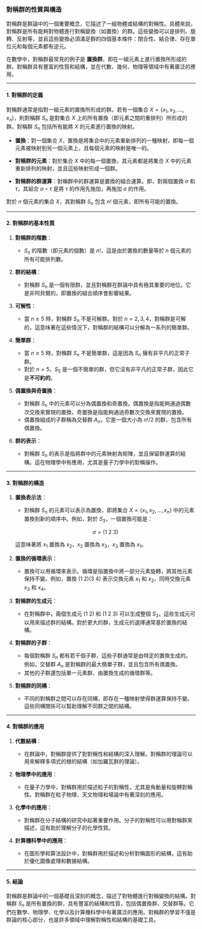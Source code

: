 ### **對稱群的性質與構造**

對稱群是群論中的一個重要概念，它描述了一組物體或結構的對稱性。具體來說，對稱群是所有能夠對物體進行對稱變換（如置換）的群。這些變換可以是排列、旋轉、反射等，並且這些變換必須滿足群的四個基本條件：閉合性、結合律、存在單位元和每個元素都有逆元。

在數學中，對稱群最常見的例子是 **置換群**，即在一組元素上進行置換所形成的群。對稱群具有豐富的性質和結構，並在代數、幾何、物理等領域中有著廣泛的應用。

---

#### **1. 對稱群的定義**

對稱群通常是指對一組元素的置換所形成的群。若有一個集合 $X = \{ x_1, x_2, \dots, x_n \}$，則對稱群 $S_n$ 是對集合 $X$ 上的所有置換（即元素之間的重排列）所形成的群。對稱群 $S_n$ 包括所有能將 $X$ 的元素進行置換的映射。

- **置換**：對一個集合 $X$，置換是將集合中的元素重新排列的一種映射，即每一個元素被映射到另一個元素上，且每個元素的映射是唯一的。

- **對稱群的元素**：對於集合 $X$ 中的每一個置換，其元素都是將集合 $X$ 中的元素重新排列的映射，並且這些映射形成一個群。

- **對稱群的群運算**：對稱群中的群運算是置換的組合運算。即，對兩個置換 $\sigma$ 和 $\tau$，其組合 $\sigma \circ \tau$ 是將 $\tau$ 的作用先施加，再施加 $\sigma$ 的作用。

對於 $n$ 個元素的集合 $X$，其對稱群 $S_n$ 包含 $n!$ 個元素，即所有可能的置換。

---

#### **2. 對稱群的基本性質**

1. **對稱群的階數**：
   - $S_n$ 的階數（即元素的個數）是 $n!$，這是由於置換的數量等於 $n$ 個元素的所有可能排列數。
   
2. **群的結構**：
   - 對稱群 $S_n$ 是一個有限群，並且對稱群在群論中具有極其重要的地位。它是非阿貝爾的，即置換的組合順序會影響結果。

3. **可解性**：
   - 當 $n \geq 5$ 時，對稱群 $S_n$ 不是可解群。對於 $n = 2, 3, 4$，對稱群是可解的，這意味著在這些情況下，對稱群的結構可以分解為一系列的簡單群。
   
4. **簡單群**：
   - 當 $n \geq 5$ 時，對稱群 $S_n$ 不是簡單群，這是因為 $S_n$ 擁有非平凡的正常子群。
   - 對於 $n = 5$，$S_5$ 是一個不簡單的群，但它沒有非平凡的正常子群，因此它是**不可約的**。

5. **偶置換與奇置換**：
   - 對稱群 $S_n$ 中的元素可以分為偶置換和奇置換。偶置換是指能夠通過偶數次交換來實現的置換，奇置換是指能夠通過奇數次交換來實現的置換。
   - 偶置換組成的子群稱為交替群 $A_n$，它是一個大小為 $n!/2$ 的群，包含所有偶置換。

6. **群的表示**：
   - 對稱群 $S_n$ 的表示是指將群中的元素映射為矩陣，並且保留群運算的結構。這在物理學中有應用，尤其是量子力學中的對稱操作。

---

#### **3. 對稱群的構造**

1. **置換表示法**：
   - 對稱群 $S_n$ 的元素可以表示為置換，即將集合 $X = \{ x_1, x_2, \dots, x_n \}$ 中的元素置換到新的順序中。例如，對於 $S_3$，一個置換可能是：
   
   $$
   \sigma = (1 \ 2 \ 3)
   $$
   
   這意味著將 $x_1$ 置換為 $x_2$，$x_2$ 置換為 $x_3$，$x_3$ 置換為 $x_1$。

2. **置換的循環表示**：
   - 置換可以用循環來表示。循環是指置換中將一部分元素旋轉，將其他元素保持不變。例如，置換 $(1 \ 2)(3 \ 4)$ 表示交換元素 $x_1$ 和 $x_2$，同時交換元素 $x_3$ 和 $x_4$。

3. **對稱群的生成元**：
   - 在對稱群中，兩個生成元 $(1 \ 2)$ 和 $(1 \ 2 \ 3)$ 可以生成整個 $S_3$，這些生成元可以用來描述群的結構。對於更大的群，生成元的選擇通常基於置換的結構。

4. **對稱群的子群**：
   - 每個對稱群 $S_n$ 都有若干個子群，這些子群通常是由特定的置換生成的。例如，交替群 $A_n$ 是對稱群的最大簡單子群，並且包含所有偶置換。
   - 其他的子群還包括單一元素群、由置換生成的循環群等。

5. **對稱群的同構**：
   - 不同的對稱群之間可以存在同構，即存在一種映射使得群運算保持不變。這些同構關係可以幫助理解不同群之間的結構。

---

#### **4. 對稱群的應用**

1. **代數結構**：
   - 在群論中，對稱群提供了對對稱性和結構的深入理解。對稱群的理論可以用來解釋多項式的根的結構（如加羅瓦群的理論）。

2. **物理學中的應用**：
   - 在量子力學中，對稱群用於描述粒子的對稱性，尤其是角動量和旋轉對稱性。對稱群在粒子物理、天文物理和場論中有著深刻的應用。

3. **化學中的應用**：
   - 對稱群在分子結構的研究中起著重要作用。分子的對稱性可以用對稱群來描述，這有助於理解分子的化學性質。

4. **計算機科學中的應用**：
   - 在圖形學和算法設計中，對稱群用於描述和分析對稱圖形的結構，這有助於優化圖像處理和數據結構。

---

#### **5. 結論**

對稱群是群論中的一個基礎且深刻的概念，描述了對物體進行對稱變換的結構。對稱群 $S_n$ 是所有置換的群，具有豐富的結構和性質，包括偶置換群、交替群等。它們在數學、物理學、化學以及計算機科學中有著廣泛的應用。對稱群的學習不僅是群論的核心部分，也是許多領域中理解對稱性和結構的基礎工具。